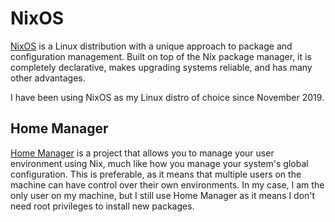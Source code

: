 # NixOS

[NixOS](https://nixos.org/) is a Linux distribution with a unique approach to package and configuration management. Built on top of the Nix package manager, it is completely declarative, makes upgrading systems reliable, and has many other advantages.

I have been using NixOS as my Linux distro of choice since November 2019.

## Home Manager

[Home Manager](https://github.com/rycee/home-manager) is a project that allows you to manage your user environment using Nix, much like how you manage your system's global configuration. This is preferable, as it means that multiple users on the machine can have control over their own environments. In my case, I am the only user on my machine, but I still use Home Manager as it means I don't need root privileges to install new packages.
